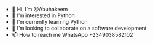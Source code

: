 - 👋 Hi, I’m @Abuhakeem
- 👀 I’m interested in Python
- 🌱 I’m currently learning Python
- 💞️ I’m looking to collaborate on a software development
- 📫 How to reach me WhatsApp +2349038582102

<!---
Abuhakeem/Abuhakeem is a ✨ special ✨ repository because its `README.md` (this file) appears on your GitHub profile.
You can click the Preview link to take a look at your changes.
--->
